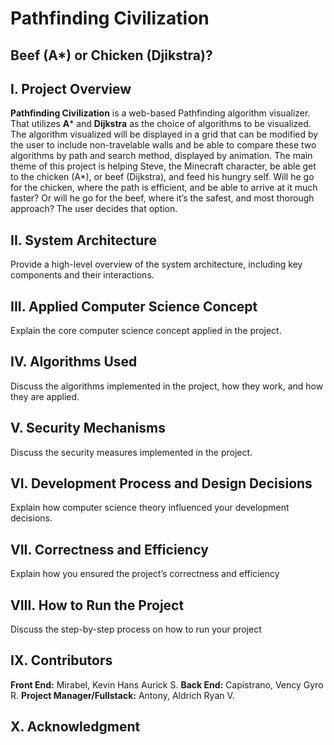 # Pathfinding Civilization
## Beef (A*) or Chicken (Djikstra)?

## I. Project Overview
**Pathfinding Civilization** is a web-based Pathfinding algorithm visualizer. That utilizes **A*** and **Dijkstra** as the choice of algorithms to be visualized. The algorithm visualized will be displayed in a grid that can be modified by the user to include non-travelable walls and be able to compare these two algorithms by path and search method, displayed by animation. The main theme of this project is helping Steve, the Minecraft character, be able get to the chicken (A*), or beef (Dijkstra), and feed his hungry self. Will he go for the chicken, where the path is efficient, and be able to arrive at it much faster? Or will he go for the beef, where it’s the safest, and most thorough approach? The user decides that option.

## II. System Architecture
Provide a high-level overview of the system architecture, including
key components and their interactions.

## III. Applied Computer Science Concept
Explain the core computer science concept applied in the project.

## IV. Algorithms Used
Discuss the algorithms implemented in the project, how they work,
and how they are applied.

## V. Security Mechanisms
Discuss the security measures implemented in the project.

## VI. Development Process and Design Decisions
Explain how computer science theory influenced your development
decisions.

## VII. Correctness and Efficiency
Explain how you ensured the project’s correctness and efficiency

## VIII. How to Run the Project
Discuss the step-by-step process on how to run your project

## IX. Contributors
**Front End:** Mirabel, Kevin Hans Aurick S.
**Back End:** Capistrano, Vency Gyro R.
**Project Manager/Fullstack:** Antony, Aldrich Ryan V.

## X. Acknowledgment
